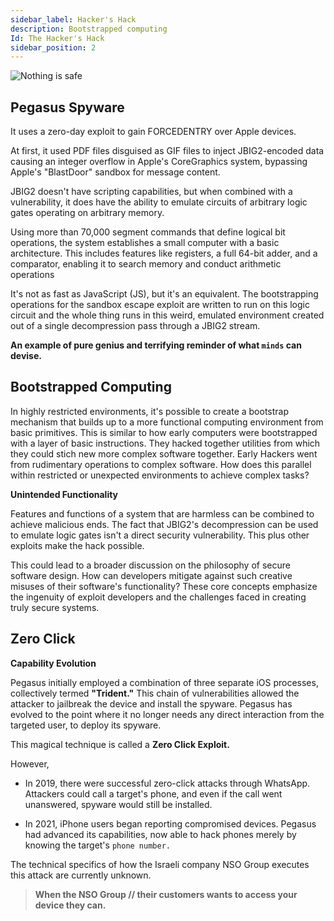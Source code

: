 ```yaml
---
sidebar_label: Hacker's Hack
description: Bootstrapped computing 
Id: The Hacker's Hack
sidebar_position: 2
---
```


![Nothing is safe](/img/cyber.png)

## Pegasus Spyware

It uses a zero-day exploit to gain FORCEDENTRY over Apple devices. 

At first, it used PDF files disguised as GIF files to inject JBIG2-encoded data causing an integer overflow in Apple's CoreGraphics system, bypassing Apple's "BlastDoor" sandbox for message content. 

JBIG2 doesn't have scripting capabilities, but when combined with a vulnerability, it does have the ability to emulate circuits of arbitrary logic gates operating on arbitrary memory. 

Using more than 70,000 segment commands that define logical bit operations, the system establishes a small computer with a basic architecture. This includes features like registers, a full 64-bit adder, and a comparator, enabling it to search memory and conduct arithmetic operations

It's not as fast as JavaScript (JS), but it's an equivalent. The bootstrapping operations for the sandbox escape exploit are written to run on this logic circuit and the whole thing runs in this weird, emulated environment created out of a single decompression pass through a JBIG2 stream. 

**An example of pure genius and terrifying reminder of what `minds` can devise.**

## Bootstrapped Computing

In highly restricted environments, it's possible to create a bootstrap mechanism that builds up to a more functional computing environment from basic primitives. This is similar to how early computers were bootstrapped with a layer of basic instructions. They hacked together utilities from which they could stich new more complex software together. Early Hackers went from rudimentary operations to complex software. How does this parallel within restricted or unexpected environments to achieve complex tasks?

**Unintended Functionality**

Features and functions of a system that are harmless can be combined to achieve malicious ends. The fact that JBIG2's decompression can be used to emulate logic gates isn't a direct security vulnerability. This plus other exploits make the hack possible. 

This could lead to a broader discussion on the philosophy of secure software design. How can developers mitigate against such creative misuses of their software's functionality? These core concepts emphasize the ingenuity of exploit developers and the challenges faced in creating truly secure systems.

## Zero Click 

**Capability Evolution** 

Pegasus initially employed a combination of three separate iOS processes, collectively termed **"Trident."** This chain of vulnerabilities allowed the attacker to jailbreak the device and install the spyware. Pegasus has evolved to the point where it no longer needs any direct interaction from the targeted user, to deploy its spyware. 

This magical technique is called a **Zero Click Exploit.**

However,

- In 2019, there were successful zero-click attacks through WhatsApp. Attackers could call a target's phone, and even if the call went unanswered, spyware would still be installed.

- In 2021, iPhone users began reporting compromised devices. Pegasus had advanced its capabilities, now able to hack phones merely by knowing the target's `phone number.`

The technical specifics of how the Israeli company NSO Group executes this attack are currently unknown. 

> **When the NSO Group // their customers wants to access your device they can.**
